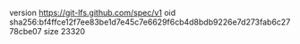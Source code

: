 version https://git-lfs.github.com/spec/v1
oid sha256:bf4ffce12f7ee83be1d7e45c7e6629f6cb4d8bdb9226e7d273fab6c2778cbe07
size 23320
